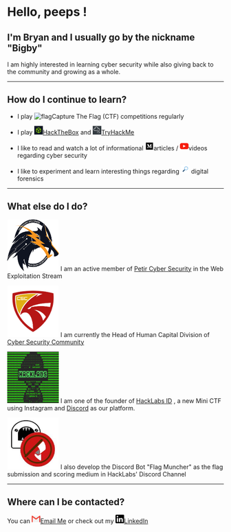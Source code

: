 # Hello, peeps !

## I'm Bryan and I usually go by the nickname "Bigby"

I am highly interested in learning cyber security while also giving back to the community and growing as a whole.

---

## How do I continue to learn?

- I play <img src="image/flag.jpg"  alt="flag" width="20px" height="20px">Capture The Flag (CTF) competitions regularly

- I play <img src="image/hackthebox.jpg"  alt="htb" width="20px" height="20px">[HackTheBox](https://www.hackthebox.eu/home/users/profile/168660) and <img src="image/tryhackme.jpg"  alt="thm" width="20px" height="20px">[TryHackMe](https://tryhackme.com/) 

- I like to read and watch a lot of informational <img src="image/medium.jpg"  alt="medium" width="20px" height="20px">articles / <img src="image/youtube.png"  alt="yt" width="20px" height="20px">videos regarding cyber security

- I like to experiment and learn interesting things regarding <img src="image/mag.png"  alt="mag" width="20px" height="20px"> digital forensics

---

## What else do I do?

<img src="image/petir.jpg"  alt="petir" width="120px" height="120px"> I am an active member of [Petir Cyber Security](https://petircysec.com/) in the Web Exploitation Stream

<img src="image/csc.jpg" alt="csc" width="120px" height="120px"> I am currently the Head of Human Capital Division of [Cyber Security Community](https://student-activity.binus.ac.id/csc/)

<img src="image/hacklabs.jpg" alt="hacklabs" width="120px" height="120px"> I am one of the founder of [HackLabs ID](https://www.instagram.com/hacklabs.id/) , a new Mini CTF using Instagram and [Discord](https://discord.gg/thGvzse) as our platform.

<img src="image/flagmuncher.jpg" alt="flagmuncher" width="120px" height="120px"> I also develop the Discord Bot "Flag Muncher" as the flag submission and scoring medium in HackLabs' Discord Channel

---

## Where can I be contacted?

You can <img src="image/gmail.png"  alt="gmail" width="20px" height="20px">[Email Me](mailto:lee.bryanmitchell@gmail.com) or check out my <img src="image/linkedin.png"  alt="linkedin" width="20px" height="20px">[LinkedIn](https://www.linkedin.com/in/bryan-mitchell-lee-14b0871b0/)